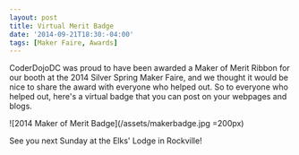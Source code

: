 ```yaml
---
layout: post
title: Virtual Merit Badge
date: '2014-09-21T18:30:-04:00'
tags: [Maker Faire, Awards]
---
```

CoderDojoDC was proud to have been awarded a Maker of Merit Ribbon for our booth at the 2014 Silver Spring Maker Faire, and we thought it would be nice to share the award with everyone who helped out.  So to everyone who helped out, here's a virtual badge that you can post on your webpages and blogs.

![2014 Maker of Merit Badge](/assets/makerbadge.jpg =200px)

See you next Sunday at the Elks' Lodge in Rockville!

